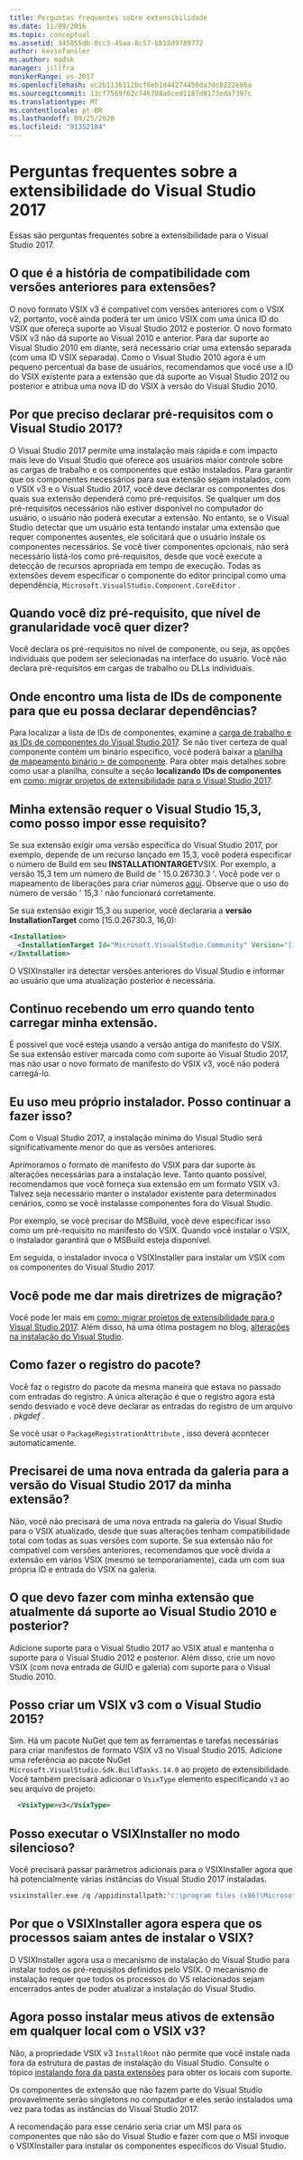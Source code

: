 ```yaml
---
title: Perguntas frequentes sobre extensibilidade
ms.date: 11/09/2016
ms.topic: conceptual
ms.assetid: 345855db-0cc3-45aa-8c57-bb18d9789772
author: kevinfansler
ms.author: madsk
manager: jillfra
monikerRange: vs-2017
ms.openlocfilehash: ec2b1136112bcf6eb1d44274450da3dc8222e86a
ms.sourcegitcommit: 13cf7569f62c746708a6ced1187d8173eda7397c
ms.translationtype: MT
ms.contentlocale: pt-BR
ms.lasthandoff: 09/25/2020
ms.locfileid: "91352184"
---
```

# <a name="faq-for-visual-studio-2017-extensibility"></a>Perguntas frequentes sobre a extensibilidade do Visual Studio 2017

Essas são perguntas frequentes sobre a extensibilidade para o Visual Studio 2017.

## <a name="what-is-the-backwards-compatibility-story-for-extensions"></a>O que é a história de compatibilidade com versões anteriores para extensões?

O novo formato VSIX v3 é compatível com versões anteriores com o VSIX v2, portanto, você ainda poderá ter um único VSIX com uma única ID do VSIX que ofereça suporte ao Visual Studio 2012 e posterior. O novo formato VSIX v3 não dá suporte ao Visual 2010 e anterior. Para dar suporte ao Visual Studio 2010 em diante, será necessário criar uma extensão separada (com uma ID VSIX separada). Como o Visual Studio 2010 agora é um pequeno percentual da base de usuários, recomendamos que você use a ID do VSIX existente para a extensão que dá suporte ao Visual Studio 2012 ou posterior e atribua uma nova ID do VSIX à versão do Visual Studio 2010.

## <a name="why-do-i-need-to-declare-prerequisites-with-visual-studio-2017"></a>Por que preciso declarar pré-requisitos com o Visual Studio 2017?

O Visual Studio 2017 permite uma instalação mais rápida e com impacto mais leve do Visual Studio que oferece aos usuários maior controle sobre as cargas de trabalho e os componentes que estão instalados. Para garantir que os componentes necessários para sua extensão sejam instalados, com o VSIX v3 e o Visual Studio 2017, você deve declarar os componentes dos quais sua extensão dependerá como pré-requisitos. Se qualquer um dos pré-requisitos necessários não estiver disponível no computador do usuário, o usuário não poderá executar a extensão. No entanto, se o Visual Studio detectar que um usuário está tentando instalar uma extensão que requer componentes ausentes, ele solicitará que o usuário instale os componentes necessários. Se você tiver componentes opcionais, não será necessário listá-los como pré-requisitos, desde que você execute a detecção de recursos apropriada em tempo de execução. Todas as extensões devem especificar o componente do editor principal como uma dependência, `Microsoft.VisualStudio.Component.CoreEditor` .

## <a name="when-you-say-prerequisite-what-level-of-granularity-do-you-mean"></a>Quando você diz pré-requisito, que nível de granularidade você quer dizer?

Você declara os pré-requisitos no nível de componente, ou seja, as opções individuais que podem ser selecionadas na interface do usuário. Você não declara pré-requisitos em cargas de trabalho ou DLLs individuais.

## <a name="where-do-i-find-a-list-of-component-ids-so-i-can-declare-dependencies"></a>Onde encontro uma lista de IDs de componente para que eu possa declarar dependências?

Para localizar a lista de IDs de componentes, examine a [carga de trabalho e as IDs de componentes do Visual Studio 2017](../install/workload-and-component-ids.md?view=vs-2019&preserve-view=true). Se não tiver certeza de qual componente contém um binário específico, você poderá baixar a [planilha de mapeamento binário > de componente](https://aka.ms/vs2017componentid-binaries). Para obter mais detalhes sobre como usar a planilha, consulte a seção **localizando IDs de componentes** em [como: migrar projetos de extensibilidade para o Visual Studio 2017](how-to-migrate-extensibility-projects-to-visual-studio-2017.md).

## <a name="my-extension-requires-visual-studio-153-how-do-i-enforce-that-requirement"></a>Minha extensão requer o Visual Studio 15,3, como posso impor esse requisito?

Se sua extensão exigir uma versão específica do Visual Studio 2017, por exemplo, depende de um recurso lançado em 15,3, você poderá especificar o número de Build em seu **INSTALLATIONTARGET**VSIX. Por exemplo, a versão 15,3 tem um número de Build de ' 15.0.26730.3 '. Você pode ver o mapeamento de liberações para criar números [aqui](../install/visual-studio-build-numbers-and-release-dates.md). Observe que o uso do número de versão ' 15,3 ' não funcionará corretamente.

Se sua extensão exigir 15,3 ou superior, você declararia a **versão InstallationTarget** como [15.0.26730.3, 16,0):

```xml
<Installation>
  <InstallationTarget Id="Microsoft.VisualStudio.Community" Version="[15.0.26730.3, 16.0)" />
</Installation>
```

O VSIXInstaller irá detectar versões anteriores do Visual Studio e informar ao usuário que uma atualização posterior é necessária.

## <a name="i-keep-getting-an-error-when-i-try-to-upload-my-extension"></a>Continuo recebendo um erro quando tento carregar minha extensão.

É possível que você esteja usando a versão antiga do manifesto do VSIX. Se sua extensão estiver marcada como com suporte ao Visual Studio 2017, mas não usar o novo formato de manifesto do VSIX v3, você não poderá carregá-lo.

## <a name="i-use-my-own-installer-can-i-continue-to-do-that"></a>Eu uso meu próprio instalador. Posso continuar a fazer isso?

Com o Visual Studio 2017, a instalação mínima do Visual Studio será significativamente menor do que as versões anteriores.

Aprimoramos o formato de manifesto do VSIX para dar suporte às alterações necessárias para a instalação leve. Tanto quanto possível, recomendamos que você forneça sua extensão em um formato VSIX v3. Talvez seja necessário manter o instalador existente para determinados cenários, como se você instalasse componentes fora do Visual Studio.

Por exemplo, se você precisar do MSBuild, você deve especificar isso como um pré-requisito no manifesto do VSIX. Quando você instalar o VSIX, o instalador garantirá que o MSBuild esteja disponível.

Em seguida, o instalador invoca o VSIXInstaller para instalar um VSIX com os componentes do Visual Studio 2017.

## <a name="can-you-give-me-more-migration-guidance"></a>Você pode me dar mais diretrizes de migração?

Você pode ler mais em [como: migrar projetos de extensibilidade para o Visual Studio 2017](how-to-migrate-extensibility-projects-to-visual-studio-2017.md). Além disso, há uma ótima postagem no blog, [alterações na instalação do Visual Studio](https://devblogs.microsoft.com/setup/changes-to-visual-studio-15-setup/).

## <a name="how-do-i-do-package-registration"></a>Como fazer o registro do pacote?

Você faz o registro do pacote da mesma maneira que estava no passado com entradas do registro. A única alteração é que o registro agora está sendo desviado e você deve declarar as entradas do registro de um arquivo *. pkgdef* .

Se você usar o `PackageRegistrationAttribute` , isso deverá acontecer automaticamente.

## <a name="will-i-need-a-new-gallery-entry-for-the-visual-studio-2017-version-of-my-extension"></a>Precisarei de uma nova entrada da galeria para a versão do Visual Studio 2017 da minha extensão?

Não, você não precisará de uma nova entrada na galeria do Visual Studio para o VSIX atualizado, desde que suas alterações tenham compatibilidade total com todas as suas versões com suporte. Se sua extensão não for compatível com versões anteriores, recomendamos que você divida a extensão em vários VSIX (mesmo se temporariamente), cada um com sua própria ID e entrada do VSIX na galeria.

## <a name="what-should-i-do-with-my-extension-that-currently-supports-visual-studio-2010-and-later"></a>O que devo fazer com minha extensão que atualmente dá suporte ao Visual Studio 2010 e posterior?

Adicione suporte para o Visual Studio 2017 ao VSIX atual e mantenha o suporte para o Visual Studio 2012 e posterior. Além disso, crie um novo VSIX (com nova entrada de GUID e galeria) com suporte para o Visual Studio 2010.

## <a name="can-i-build-a-vsix-v3-with-visual-studio-2015"></a>Posso criar um VSIX v3 com o Visual Studio 2015?

Sim. Há um pacote NuGet que tem as ferramentas e tarefas necessárias para criar manifestos de formato VSIX v3 no Visual Studio 2015. Adicione uma referência ao pacote NuGet `Microsoft.VisualStudio.Sdk.BuildTasks.14.0` ao projeto de extensibilidade. Você também precisará adicionar o `VsixType` elemento especificando `v3` ao seu arquivo de projeto:

```xml
  <VsixType>v3</VsixType>
```

## <a name="can-i-run-the-vsixinstaller-in-quiet-mode"></a>Posso executar o VSIXInstaller no modo silencioso?

Você precisará passar parâmetros adicionais para o VSIXInstaller agora que há potencialmente várias instâncias do Visual Studio 2017 instaladas.

```bash
vsixinstaller.exe /q /appidinstallpath:"c:\program files (x86)\Microsoft Visual Studio\2017\Enterprise\Common7\IDE\devenv.exe" /appidname:"Visual Studio" /logFile:<path to log file> /skuName:Enterprise /skuVersion:15.0.25810.0 "KendoUI.Mvc.VSPackage.vsix"
```

## <a name="why-does-the-vsixinstaller-now-wait-for-processes-to-exit-before-installing-the-vsix"></a>Por que o VSIXInstaller agora espera que os processos saiam antes de instalar o VSIX?

O VSIXInstaller agora usa o mecanismo de instalação do Visual Studio para instalar todos os pré-requisitos definidos pelo VSIX. O mecanismo de instalação requer que todos os processos do VS relacionados sejam encerrados antes de poder atualizar a instalação do Visual Studio.

## <a name="can-i-now-install-my-extension-assets-to-any-location-with-vsix-v3"></a>Agora posso instalar meus ativos de extensão em qualquer local com o VSIX v3?

Não, a propriedade VSIX v3 `InstallRoot` não permite que você instale nada fora da estrutura de pastas de instalação do Visual Studio. Consulte o tópico [instalando fora da pasta extensões](set-install-root.md) para obter os locais com suporte.

Os componentes de extensão que não fazem parte do Visual Studio provavelmente serão singletons no computador e eles serão instalados uma vez para todas as instâncias do Visual Studio 2017.

A recomendação para esse cenário seria criar um MSI para os componentes que não são do Visual Studio e fazer com que o MSI invoque o VSIXInstaller para instalar os componentes específicos do Visual Studio.